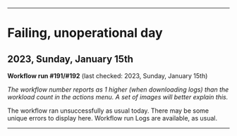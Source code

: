 
***

# Failing, unoperational day

## 2023, Sunday, January 15th

**Workflow run #191/#192** (last checked: 2023, Sunday, January 15th)

_The workflow number reports as 1 higher (when downloading logs) than the workload count in the actions menu. A set of images will better explain this._

The workflow ran unsuccessfully as usual today. There may be some unique errors to display here. Workflow run Logs are available, as usual.

***
